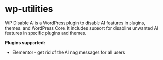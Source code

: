 # wp-utilities
WP Disable AI is a WordPress plugin to disable AI features in plugins, themes, and WordPress Core. It includes support for disabling unwanted AI features in specific plugins and themes.

**Plugins supported:**  
- Elementor - get rid of the AI nag messages for all users
